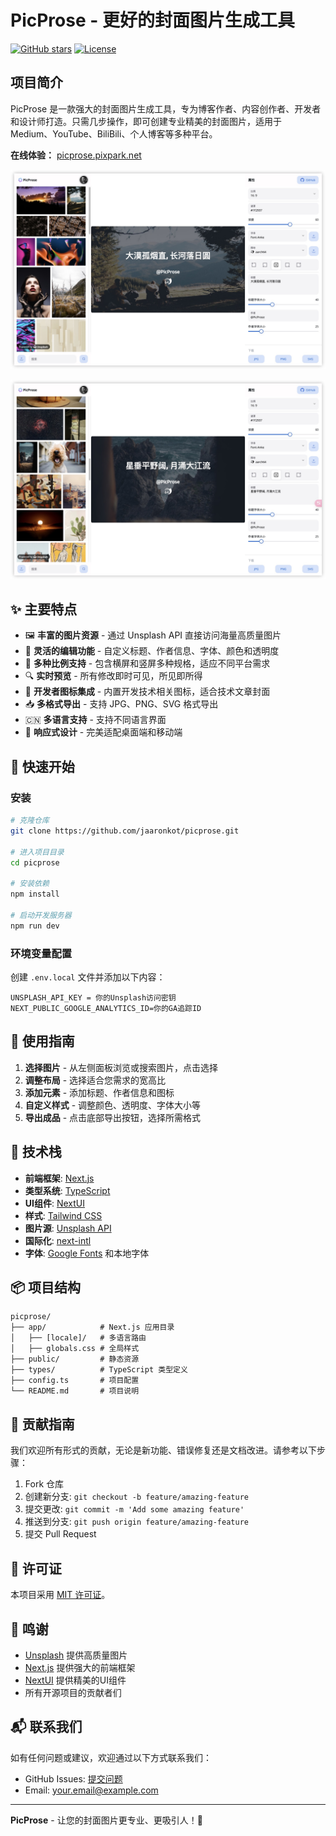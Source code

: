 # PicProse - 更好的封面图片生成工具

[![GitHub stars](https://img.shields.io/github/stars/jaaronkot/picprose)](https://github.com/jaaronkot/picprose/stargazers)
[![License](https://img.shields.io/github/license/jaaronkot/picprose)](https://github.com/jaaronkot/picprose/blob/main/LICENSE)

## 项目简介

PicProse 是一款强大的封面图片生成工具，专为博客作者、内容创作者、开发者和设计师打造。只需几步操作，即可创建专业精美的封面图片，适用于 Medium、YouTube、BiliBili、个人博客等多种平台。

**在线体验：** [picprose.pixpark.net](https://picprose.pixpark.net/)

![PicProse Preview](./doc/screenshot.jpg )

![PicProse Preview](./doc/screenshot2.jpg )

## ✨ 主要特点

- 🖼️ **丰富的图片资源** - 通过 Unsplash API 直接访问海量高质量图片
- 🎨 **灵活的编辑功能** - 自定义标题、作者信息、字体、颜色和透明度
- 📱 **多种比例支持** - 包含横屏和竖屏多种规格，适应不同平台需求
- 🔍 **实时预览** - 所有修改即时可见，所见即所得
- 🌈 **开发者图标集成** - 内置开发技术相关图标，适合技术文章封面
- 📥 **多格式导出** - 支持 JPG、PNG、SVG 格式导出
- 🇨🇳 **多语言支持** - 支持不同语言界面
- 🎯 **响应式设计** - 完美适配桌面端和移动端

## 🚀 快速开始

### 安装

```bash
# 克隆仓库
git clone https://github.com/jaaronkot/picprose.git

# 进入项目目录
cd picprose

# 安装依赖
npm install

# 启动开发服务器
npm run dev
```

### 环境变量配置

创建 `.env.local` 文件并添加以下内容： 

```
UNSPLASH_API_KEY = 你的Unsplash访问密钥
NEXT_PUBLIC_GOOGLE_ANALYTICS_ID=你的GA追踪ID
```

## 🔧 使用指南

1. **选择图片** - 从左侧面板浏览或搜索图片，点击选择
2. **调整布局** - 选择适合您需求的宽高比
3. **添加元素** - 添加标题、作者信息和图标
4. **自定义样式** - 调整颜色、透明度、字体大小等
5. **导出成品** - 点击底部导出按钮，选择所需格式

## 🧰 技术栈

- **前端框架**: [Next.js](https://nextjs.org/)
- **类型系统**: [TypeScript](https://www.typescriptlang.org/)
- **UI组件**: [NextUI](https://nextui.org/)
- **样式**: [Tailwind CSS](https://tailwindcss.com/)
- **图片源**: [Unsplash API](https://unsplash.com/developers)
- **国际化**: [next-intl](https://next-intl-docs.vercel.app/)
- **字体**: [Google Fonts](https://fonts.google.com/) 和本地字体

## 📦 项目结构

```
picprose/
├── app/            # Next.js 应用目录
│   ├── [locale]/   # 多语言路由
│   ├── globals.css # 全局样式
├── public/         # 静态资源
├── types/          # TypeScript 类型定义
├── config.ts       # 项目配置
└── README.md       # 项目说明
```

## 🤝 贡献指南

我们欢迎所有形式的贡献，无论是新功能、错误修复还是文档改进。请参考以下步骤：

1. Fork 仓库
2. 创建新分支: `git checkout -b feature/amazing-feature`
3. 提交更改: `git commit -m 'Add some amazing feature'`
4. 推送到分支: `git push origin feature/amazing-feature`
5. 提交 Pull Request

## 📄 许可证

本项目采用 [MIT 许可证](https://github.com/jaaronkot/picprose/blob/main/LICENSE)。

## 🙏 鸣谢

- [Unsplash](https://unsplash.com/) 提供高质量图片
- [Next.js](https://nextjs.org/) 提供强大的前端框架
- [NextUI](https://nextui.org/) 提供精美的UI组件
- 所有开源项目的贡献者们

## 📬 联系我们

如有任何问题或建议，欢迎通过以下方式联系我们：

- GitHub Issues: [提交问题](https://github.com/jaaronkot/picprose/issues)
- Email: your.email@example.com

---

**PicProse** - 让您的封面图片更专业、更吸引人！💪